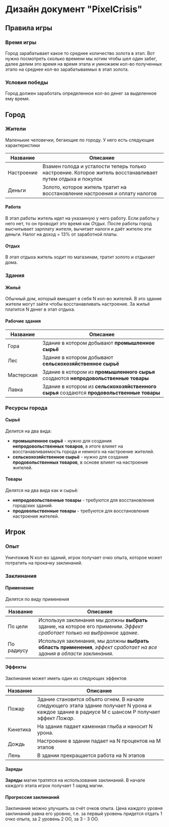 # Дизайн документ "PixelCrisis"
## Правила игры
### Время игры
Город зарабатывает какое то среднее количество золота в этап. Вот нужно посмотреть сколько времени мы хотим чтобы шел один забег, далее делим это время на время этапа и умножаем кол-во полученных этапо на среднее кол-во зарабатываемых в этап золота.
### Условия победы
Город должен заработать определенное кол-во денег за выделенное ему время.
## Город
### Жители
Маленькие человечки, бегающие по городу.
У него есть следующие характеристики

|Название|Описание|
|---|---|
|Настроение|Взамен голода и усталости теперь только настроение. Которое житель восстанавливает путем отдыха и покупок|
|Деньги|Золото, которое житель тратит на восстановление настроения и оплату налогов|

#### Работа
В этап работы житель идет на указанную у него работу. Если работы у него нет, то он проводит это время как *Отдых*.
После работы город высчитывает зарплату жителя, вычитает налоги и даёт жителю эти деньги.
Налог на доход = 13% от заработной платы.

#### Отдых
В этап отдыха житель ходит по магазинам, тратит золото и отдыхает дома.

### Здания
#### Жильё
Обычный дом, который вмещает в себя N кол-во жителей. В это здание жители могут зайти чтобы восстанавливать настроение.
За жильё платится N денег в этап отдыха.
#### Рабочие здания
|Название|Описание|
|---|---|
|Гора|Здание в котором добывают **промышленное сырьё**|
|Лес|Здание в котором добывают **сельскохозяйственное сырьё**|
|Мастерская|Здание в котором из **промышленного сырья** создаются **непродовольственные товары**|
|Лавка|Здание в котором из **сельскохозяйственного сырья** создаются **продовольственные товары**|
### Ресурсы города
#### Сырьё
Делится на два вида:
- **промышленное сырьё** - нужно для создания **непродовольственных товаров**, в итоге влияет на восстанавливаемость города и немного на настроение жителей.
- **сельскохозяйственное сырьё** - нужно для создания **продовольственных товаров**, в основе влияет на настроение жителей.
#### Товары
Делятся на два вида как и сырьё:
- **непродовольственные товары** - требуются для восстановления городских зданий.
- **продовольственные товары** - требуются для восстановления настроения жителей.
## Игрок
### Опыт
Уничтожив N кол-во зданий, игрок получает очко опыта, которое может потратить на прокачку заклинаний.
### Заклинания
#### Применение
Делятся по виду применения

|Название|Описание|
|---|---|
|По цели|Используя заклинания мы должны **выбрать** здание, на которое его применим. *Эффект сработает только на выбранное здание*.|
|По радиусу|Используя заклинания, мы должны **выбрать область применения**, *эффект сработает на все здания в области заклинания*.|

#### Эффекты
Заклинание может иметь один из следующих эффектов

|Название|Описание|
|---|---|
|Пожар|Здание становится объято огнем. В начале следующего этапа здание получает N урона и каждое здание в радиусе M с шансом P получает эффект *Пожар*.|
|Кинетика|На здание падает каменная глыба и наносит N урона.|
|Дождь|Настроение в здании падает на N процентов на M этапов|
|Лень|В здании прекращается работа на N этапов|

#### Заряды
**Заряды** магии тратятся на использование заклинаний.
В начале каждого этапа игрок получает 1 заряд магии.
#### Прогрессия заклинаний
Заклинание можно улучшить за счёт очков опыта.
Цена каждого уровня заклинаний равна его уровню, т.е. за первый уровень придется отдать 1 очко опыта, за 2 уровень 2 ОО, за 3 - 3 ОО.

